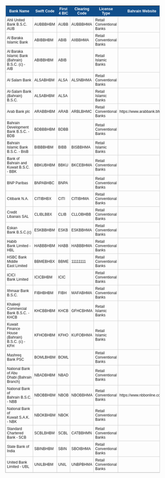 <style type="text/css">
	table.tableizer-table {
		font-size: 12px;
		border: 1px solid #CCC; 
		font-family: Arial, Helvetica, sans-serif;
	} 
	.tableizer-table td {
		padding: 4px;
		margin: 3px;
		border: 1px solid #CCC;
	}
	.tableizer-table th {
		background-color: #104E8B; 
		color: #FFF;
		font-weight: bold;
	}
</style>
<table class="tableizer-table">
<thead><tr class="tableizer-firstrow"><th>Bank Name</th><th>Swift Code</th><th>First 4 BIC</th><th>Clearing Code</th><th>License Type</th><th>Bahrain Website</th></tr></thead><tbody>
 <tr><td>Ahli United Bank B.S.C. AUB</td><td>AUBBBHBM</td><td>AUBB</td><td>AUBBBHMA</td><td>Retail Conventional Banks</td><td>&nbsp;</td></tr>
 <tr><td>Al Baraka Islamic Bank</td><td>ABIBBHBM</td><td>ABIB</td><td>AIIBBHMA</td><td>Retail Conventional Banks</td><td>&nbsp;</td></tr>
 <tr><td>Al Baraka Islamic Bank (Bahrain) B.S.C. (c) - AIB</td><td>ABIBBHBM</td><td>ABIB</td><td>&nbsp;</td><td>Retail Islamic Banks</td><td>&nbsp;</td></tr>
 <tr><td>Al Salam Bank</td><td>ALSABHBM</td><td>ALSA</td><td>ALSNBHMA</td><td>Retail Conventional Banks</td><td>&nbsp;</td></tr>
 <tr><td>Al-Salam Bank (Bahrain) B.S.C.</td><td>ALSABHBM</td><td>ALSA</td><td>&nbsp;</td><td>Retail Islamic Banks</td><td>&nbsp;</td></tr>
 <tr><td>Arab Bank plc</td><td>ARABBHBM</td><td>ARAB</td><td>ARBLBHMC</td><td>Retail Conventional Banks</td><td>https://www.arabbank.bh/</td></tr>
 <tr><td>Bahrain Development Bank B.S.C. - BDB</td><td>BDBBBHBM</td><td>BDBB</td><td>&nbsp;</td><td>Retail Conventional Banks</td><td>&nbsp;</td></tr>
 <tr><td>Bahrain Islamic Bank B.S.C. - BisB</td><td>BIBBBHBM</td><td>BIBB</td><td>BISBBHMA</td><td>Retail Islamic Banks</td><td>&nbsp;</td></tr>
 <tr><td>Bank of Bahrain and Kuwait B.S.C. - BBK</td><td>BBKUBHBM</td><td>BBKU</td><td>BKCEBHMA</td><td>Retail Conventional Banks</td><td>&nbsp;</td></tr>
 <tr><td>BNP Paribas</td><td>BNPABHBC</td><td>BNPA</td><td>&nbsp;</td><td>Retail Conventional Banks</td><td>&nbsp;</td></tr>
 <tr><td>Citibank N.A.</td><td>CITIBHBX</td><td>CITI</td><td>CITIBHMA</td><td>Retail Conventional Banks</td><td>&nbsp;</td></tr>
 <tr><td>Credit Libanais SAL</td><td>CLIBLBBX</td><td>CLIB</td><td>CLLOBHBB</td><td>Retail Conventional Banks</td><td>&nbsp;</td></tr>
 <tr><td>Eskan Bank B.S.C.(c)</td><td>ESKBBHBM</td><td>ESKB</td><td>ESKBBHMA</td><td>Retail Conventional Banks</td><td>&nbsp;</td></tr>
 <tr><td>Habib Bank Limited - HBL</td><td>HABBBHBM</td><td>HABB</td><td>HABBBHMA</td><td>Retail Conventional Banks</td><td>&nbsp;</td></tr>
 <tr><td>HSBC Bank Middle East Limited</td><td>BBMEBHBX</td><td>BBME</td><td>11111111</td><td>Retail Conventional Banks</td><td>&nbsp;</td></tr>
 <tr><td>ICICI Bank Limited</td><td>ICICBHBM</td><td>ICIC</td><td>&nbsp;</td><td>Retail Conventional Banks</td><td>&nbsp;</td></tr>
 <tr><td>Ithmaar Bank B.S.C.</td><td>FIBHBHBM</td><td>FIBH</td><td>MAFABHMA</td><td>Retail Conventional Banks</td><td>&nbsp;</td></tr>
 <tr><td>Khaleeji Commercial Bank B.S.C. - KHCB</td><td>KHCBBHBM</td><td>KHCB</td><td>GFHCBHMA</td><td>Retail Islamic Banks</td><td>&nbsp;</td></tr>
 <tr><td>Kuwait Finance House (Bahrain) B.S.C. (c) - KFH</td><td>KFHOBHBM</td><td>KFHO</td><td>KUFOBHMA</td><td>Retail Islamic Banks</td><td>&nbsp;</td></tr>
 <tr><td>Mashreq Bank PSC</td><td>BOMLBHBM</td><td>BOML</td><td>&nbsp;</td><td>Retail Conventional Banks</td><td>&nbsp;</td></tr>
 <tr><td>National Bank of Abu Dhabi (Bahrain Branch)</td><td>NBADBHBM</td><td>NBAD</td><td>&nbsp;</td><td>Retail Conventional Banks</td><td>&nbsp;</td></tr>
 <tr><td>National Bank of Bahrain B.S.C. - NBB</td><td>NBOBBHBM</td><td>NBOB</td><td>NBOBBHMA</td><td>Retail Conventional Banks</td><td>https://www.nbbonline.com/</td></tr>
 <tr><td>National Bank of Kuwait S.A.K. - NBK</td><td>NBOKBHBM</td><td>NBOK</td><td>&nbsp;</td><td>Retail Conventional Banks</td><td>&nbsp;</td></tr>
 <tr><td>Standard Chartered Bank - SCB</td><td>SCBLBHBM</td><td>SCBL</td><td>CATBBHMN</td><td>Retail Conventional Banks</td><td>&nbsp;</td></tr>
 <tr><td>State Bank of India</td><td>SBINBHBM</td><td>SBIN</td><td>SBOIBHMA</td><td>Retail Conventional Banks</td><td>&nbsp;</td></tr>
 <tr><td>United Bank Limited - UBL</td><td>UNILBHBM</td><td>UNIL</td><td>UNBPBHMA</td><td>Retail Conventional Banks</td><td></td></tr>
</tbody></table>
